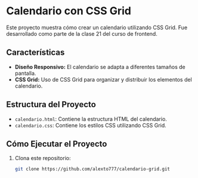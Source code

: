 # Calendario con CSS Grid

Este proyecto muestra cómo crear un calendario utilizando CSS Grid. Fue desarrollado como parte de la clase 21 del curso de frontend.

## Características

- **Diseño Responsivo:** El calendario se adapta a diferentes tamaños de pantalla.
- **CSS Grid:** Uso de CSS Grid para organizar y distribuir los elementos del calendario.

## Estructura del Proyecto

- `calendario.html`: Contiene la estructura HTML del calendario.
- `calendario.css`: Contiene los estilos CSS utilizando CSS Grid.

## Cómo Ejecutar el Proyecto

1. Clona este repositorio:
   ```sh
   git clone https://github.com/alexto777/calendario-grid.git
